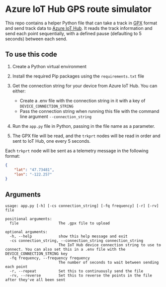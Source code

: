 # Azure IoT Hub GPS route simulator

This repo contains a helper Python file that can take a track in [GPX](https://wikipedia.org/wiki/GPS_Exchange_Format) format and send track data to [Azure IoT Hub](https://azure.microsoft.com/services/iot-hub/?WT.mc_id=academic-0000-jabenn). It reads the track information and send each point sequentially, with a defined pause (defaulting to 5 seconds) between each send.

## To use this code

1. Create a Python virtual environment

1. Install the required Pip packages using the `requirements.txt` file

1. Get the connection string for your device from Azure IoT Hub. You can either:

    * Create a .env file with the connection string in it with a key of `DEVICE_CONNECTION_STRING`
    * Pass the connection string when running this file with the command line argument `--connection_string`

1. Run the `app.py` file in Python, passing in the file name as a parameter.

1. The GPX file will be read, and the `trkprt` nodes will be read in order and sent to IoT Hub, one every 5 seconds.

Each `trkprt` node will be sent as a telemetry message in the following format:

```json
{
    "lat": "47.73481",
    "lon": "-122.257"
}
```

## Arguments

```output
usage: app.py [-h] [-cs connection_string] [-fq frequency] [-r] [-rv] file

positional arguments:
  file                  The .gpx file to upload

optional arguments:
  -h, --help            show this help message and exit
  -cs connection_string, --connection_string connection_string
                        The IoT Hub device connection string to use to connect. You can also set this in a .env file with the DEVICE_CONNECTION_STRING key
  -fq frequency, --frequency frequency
                        The number of seconds to wait between sending each point
  -r, --repeat          Set this to continuously send the file
  -rv, --reverse        Set this to reverse the points in the file after they've all been sent
```
